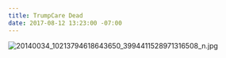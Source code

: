 ```yaml
---
title: TrumpCare Dead
date: 2017-08-12 13:23:00 -07:00
---
```


![20140034_10213794618643650_3994411528971316508_n.jpg](/uploads/20140034_10213794618643650_3994411528971316508_n.jpg)
